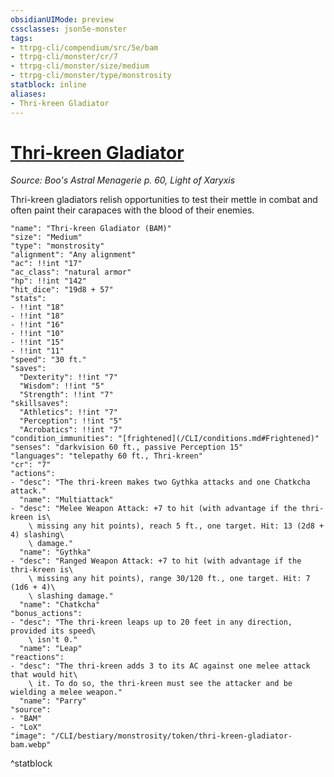 ```yaml
---
obsidianUIMode: preview
cssclasses: json5e-monster
tags:
- ttrpg-cli/compendium/src/5e/bam
- ttrpg-cli/monster/cr/7
- ttrpg-cli/monster/size/medium
- ttrpg-cli/monster/type/monstrosity
statblock: inline
aliases:
- Thri-kreen Gladiator
---
```

# [Thri-kreen Gladiator](CLI/bestiary/monstrosity/thri-kreen-gladiator-bam.md)
*Source: Boo's Astral Menagerie p. 60, Light of Xaryxis*  

Thri-kreen gladiators relish opportunities to test their mettle in combat and often paint their carapaces with the blood of their enemies.

```statblock
"name": "Thri-kreen Gladiator (BAM)"
"size": "Medium"
"type": "monstrosity"
"alignment": "Any alignment"
"ac": !!int "17"
"ac_class": "natural armor"
"hp": !!int "142"
"hit_dice": "19d8 + 57"
"stats":
- !!int "18"
- !!int "18"
- !!int "16"
- !!int "10"
- !!int "15"
- !!int "11"
"speed": "30 ft."
"saves":
  "Dexterity": !!int "7"
  "Wisdom": !!int "5"
  "Strength": !!int "7"
"skillsaves":
  "Athletics": !!int "7"
  "Perception": !!int "5"
  "Acrobatics": !!int "7"
"condition_immunities": "[frightened](/CLI/conditions.md#Frightened)"
"senses": "darkvision 60 ft., passive Perception 15"
"languages": "telepathy 60 ft., Thri-kreen"
"cr": "7"
"actions":
- "desc": "The thri-kreen makes two Gythka attacks and one Chatkcha attack."
  "name": "Multiattack"
- "desc": "Melee Weapon Attack: +7 to hit (with advantage if the thri-kreen is\
    \ missing any hit points), reach 5 ft., one target. Hit: 13 (2d8 + 4) slashing\
    \ damage."
  "name": "Gythka"
- "desc": "Ranged Weapon Attack: +7 to hit (with advantage if the thri-kreen is\
    \ missing any hit points), range 30/120 ft., one target. Hit: 7 (1d6 + 4)\
    \ slashing damage."
  "name": "Chatkcha"
"bonus_actions":
- "desc": "The thri-kreen leaps up to 20 feet in any direction, provided its speed\
    \ isn't 0."
  "name": "Leap"
"reactions":
- "desc": "The thri-kreen adds 3 to its AC against one melee attack that would hit\
    \ it. To do so, the thri-kreen must see the attacker and be wielding a melee weapon."
  "name": "Parry"
"source":
- "BAM"
- "LoX"
"image": "/CLI/bestiary/monstrosity/token/thri-kreen-gladiator-bam.webp"
```
^statblock